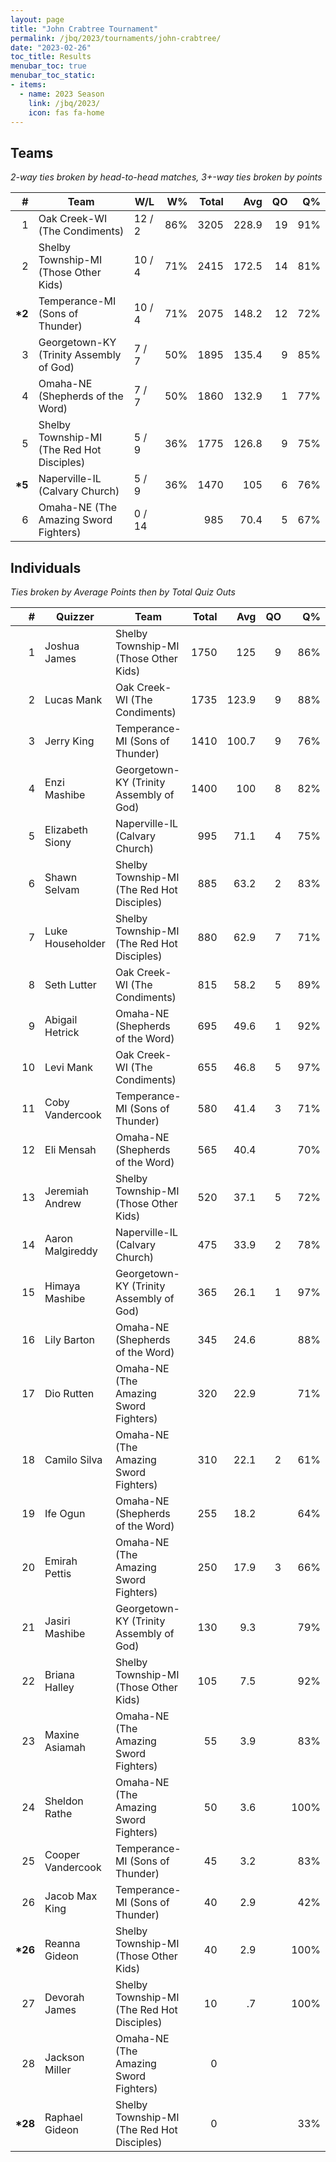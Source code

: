 ```yaml
---
layout: page
title: "John Crabtree Tournament"
permalink: /jbq/2023/tournaments/john-crabtree/
date: "2023-02-26"
toc_title: Results
menubar_toc: true
menubar_toc_static:
- items:
  - name: 2023 Season
    link: /jbq/2023/
    icon: fas fa-home
---
```


## Teams

*2-way ties broken by head-to-head matches, 3+-way ties broken by points*

|       # | Team                                       | W/L    |   W% | Total |   Avg |   QO |   Q% |
| ------: | ------------------------------------------ | ------ | ---: | ----: | ----: | ---: | ---: |
|       1 | Oak Creek-WI (The Condiments)              | 12 / 2 |  86% |  3205 | 228.9 |   19 |  91% |
|       2 | Shelby Township-MI (Those Other Kids)      | 10 / 4 |  71% |  2415 | 172.5 |   14 |  81% |
| **\*2** | Temperance-MI (Sons of Thunder)            | 10 / 4 |  71% |  2075 | 148.2 |   12 |  72% |
|       3 | Georgetown-KY (Trinity Assembly of God)    | 7 / 7  |  50% |  1895 | 135.4 |    9 |  85% |
|       4 | Omaha-NE (Shepherds of the Word)           | 7 / 7  |  50% |  1860 | 132.9 |    1 |  77% |
|       5 | Shelby Township-MI (The Red Hot Disciples) | 5 / 9  |  36% |  1775 | 126.8 |    9 |  75% |
| **\*5** | Naperville-IL (Calvary Church)             | 5 / 9  |  36% |  1470 |   105 |    6 |  76% |
|       6 | Omaha-NE (The Amazing Sword Fighters)      | 0 / 14 |      |   985 |  70.4 |    5 |  67% |

## Individuals

*Ties broken by Average Points then by Total Quiz Outs*

|        # | Quizzer           | Team                                       | Total |   Avg |   QO |   Q% |
| -------: | ----------------- | ------------------------------------------ | ----: | ----: | ---: | ---: |
|        1 | Joshua James      | Shelby Township-MI (Those Other Kids)      |  1750 |   125 |    9 |  86% |
|        2 | Lucas Mank        | Oak Creek-WI (The Condiments)              |  1735 | 123.9 |    9 |  88% |
|        3 | Jerry King        | Temperance-MI (Sons of Thunder)            |  1410 | 100.7 |    9 |  76% |
|        4 | Enzi Mashibe      | Georgetown-KY (Trinity Assembly of God)    |  1400 |   100 |    8 |  82% |
|        5 | Elizabeth Siony   | Naperville-IL (Calvary Church)             |   995 |  71.1 |    4 |  75% |
|        6 | Shawn Selvam      | Shelby Township-MI (The Red Hot Disciples) |   885 |  63.2 |    2 |  83% |
|        7 | Luke Householder  | Shelby Township-MI (The Red Hot Disciples) |   880 |  62.9 |    7 |  71% |
|        8 | Seth Lutter       | Oak Creek-WI (The Condiments)              |   815 |  58.2 |    5 |  89% |
|        9 | Abigail Hetrick   | Omaha-NE (Shepherds of the Word)           |   695 |  49.6 |    1 |  92% |
|       10 | Levi Mank         | Oak Creek-WI (The Condiments)              |   655 |  46.8 |    5 |  97% |
|       11 | Coby Vandercook   | Temperance-MI (Sons of Thunder)            |   580 |  41.4 |    3 |  71% |
|       12 | Eli Mensah        | Omaha-NE (Shepherds of the Word)           |   565 |  40.4 |      |  70% |
|       13 | Jeremiah Andrew   | Shelby Township-MI (Those Other Kids)      |   520 |  37.1 |    5 |  72% |
|       14 | Aaron Malgireddy  | Naperville-IL (Calvary Church)             |   475 |  33.9 |    2 |  78% |
|       15 | Himaya Mashibe    | Georgetown-KY (Trinity Assembly of God)    |   365 |  26.1 |    1 |  97% |
|       16 | Lily Barton       | Omaha-NE (Shepherds of the Word)           |   345 |  24.6 |      |  88% |
|       17 | Dio Rutten        | Omaha-NE (The Amazing Sword Fighters)      |   320 |  22.9 |      |  71% |
|       18 | Camilo Silva      | Omaha-NE (The Amazing Sword Fighters)      |   310 |  22.1 |    2 |  61% |
|       19 | Ife Ogun          | Omaha-NE (Shepherds of the Word)           |   255 |  18.2 |      |  64% |
|       20 | Emirah Pettis     | Omaha-NE (The Amazing Sword Fighters)      |   250 |  17.9 |    3 |  66% |
|       21 | Jasiri Mashibe    | Georgetown-KY (Trinity Assembly of God)    |   130 |   9.3 |      |  79% |
|       22 | Briana Halley     | Shelby Township-MI (Those Other Kids)      |   105 |   7.5 |      |  92% |
|       23 | Maxine Asiamah    | Omaha-NE (The Amazing Sword Fighters)      |    55 |   3.9 |      |  83% |
|       24 | Sheldon Rathe     | Omaha-NE (The Amazing Sword Fighters)      |    50 |   3.6 |      | 100% |
|       25 | Cooper Vandercook | Temperance-MI (Sons of Thunder)            |    45 |   3.2 |      |  83% |
|       26 | Jacob Max King    | Temperance-MI (Sons of Thunder)            |    40 |   2.9 |      |  42% |
| **\*26** | Reanna Gideon     | Shelby Township-MI (Those Other Kids)      |    40 |   2.9 |      | 100% |
|       27 | Devorah James     | Shelby Township-MI (The Red Hot Disciples) |    10 |    .7 |      | 100% |
|       28 | Jackson Miller    | Omaha-NE (The Amazing Sword Fighters)      |     0 |       |      |      |
| **\*28** | Raphael Gideon    | Shelby Township-MI (The Red Hot Disciples) |     0 |       |      |  33% |

